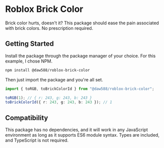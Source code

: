 # Roblox Brick Color

Brick color hurts, doesn't it? This package should ease the pain associated with brick colors. No prescription required.

## Getting Started

Install the package through the package manager of your choice. For this example, I chose NPM.
```bash
npm install @daw588/roblox-brick-color
```

Then just import the package and you're all set.
```ts
import { toRGB, toBrickColorId } from "@daw588/roblox-brick-color";

toRGB(1); // { r: 243, g: 243, b: 243 }
toBrickColorId({ r: 243, g: 243, b: 243 }); // 1
```

## Compatibility

This package has no dependencies, and it will work in any JavaScript environment as long as it supports ES6 module syntax. Types are included, and TypeScript is not required.

